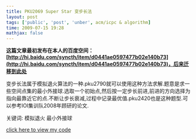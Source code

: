 ```yaml
---
title: PKU2069 Super Star 变步长法
layout: post
tags: ['public', 'post', 'unber', acm/icpc & algorithm]
time: 2009-07-15 19:28
mathjax: false
---
```

<b>这篇文章最初发布在本人的百度空间：[http://hi.baidu.com/syncth/item/d0441ae0597477b02e140b73](http://hi.baidu.com/syncth/item/d0441ae0597477b02e140b73)，后来迁移到此处</b>

<p>变步长法属于模拟退火算法的一种.pku2790就可以使用这种方法求解.题意是求一些空间点集的最小外接球.选取一个初始点,然后按一定步长前进,前进的方向选择为指向最靠近它的点.不断让步长衰减,过程中记录最优值.pku2420也是这种题型.可以参考IOI集训队2008年顾研的论文.</p><p>关键词: 模拟退火 最小外接球</p><p><a href="http://www.cnblogs.com/unber/archive/2009/07/15/1524350.html">click here to view  my code</a></p>
